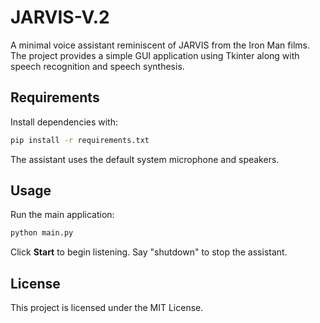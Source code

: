 # JARVIS-V.2

A minimal voice assistant reminiscent of JARVIS from the Iron Man films. The project provides a simple GUI application using Tkinter along with speech recognition and speech synthesis.

## Requirements

Install dependencies with:

```bash
pip install -r requirements.txt
```

The assistant uses the default system microphone and speakers.

## Usage

Run the main application:

```bash
python main.py
```

Click **Start** to begin listening. Say "shutdown" to stop the assistant.

## License

This project is licensed under the MIT License.
